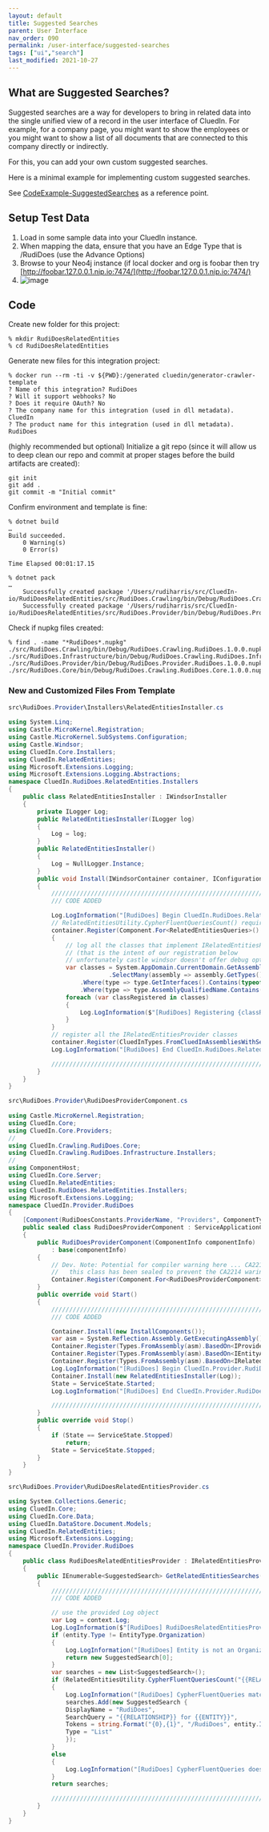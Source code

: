 ```yaml
---
layout: default
title: Suggested Searches
parent: User Interface
nav_order: 090
permalink: /user-interface/suggested-searches
tags: ["ui","search"]
last_modified: 2021-10-27
---
```


## What are Suggested Searches?
Suggested searches are a way for developers to bring in related data into the single unified view of a record in the user interface of CluedIn. For example, for a company page, you might want to show the employees or you might want to show a list of all documents that are connected to this company directly or indirectly. 

For this, you can add your own custom suggested searches.

Here is a minimal example for implementing custom suggested searches.

See [CodeExample-SuggestedSearches](https://github.com/CluedIn-io/CodeExample-SuggestedSearches) as a reference point.

## Setup Test Data

1. Load in some sample data into your CluedIn instance.
2. When mapping the data, ensure that you have an Edge Type that is /RudiDoes (use the Advance Options)
3. Browse to your Neo4j instance (if local docker and org is foobar then try [http://foobar.127.0.0.1.nip.io:7474/](http://foobar.127.0.0.1.nip.io:7474/)
4. ![image](../assets/images/user-interface/neo4j-example-rudidoes.png)

## Code

Create new folder for this project:
```
% mkdir RudiDoesRelatedEntities
% cd RudiDoesRelatedEntities
```
Generate new files for this integration project:
```
% docker run --rm -ti -v ${PWD}:/generated cluedin/generator-crawler-template
? Name of this integration? RudiDoes
? Will it support webhooks? No
? Does it require OAuth? No
? The company name for this integration (used in dll metadata). CluedIn
? The product name for this integration (used in dll metadata). RudiDoes
```

(highly recommended but optional) Initialize a git repo (since it will allow us to deep clean our repo and commit at proper stages before the build artifacts are created):
```
git init
git add .
git commit -m "Initial commit"
```

Confirm environment and template is fine:
```
% dotnet build
…
Build succeeded.
    0 Warning(s)
    0 Error(s)

Time Elapsed 00:01:17.15

% dotnet pack
…
    Successfully created package '/Users/rudiharris/src/CluedIn-io/RudiDoesRelatedEntities/src/RudiDoes.Crawling/bin/Debug/RudiDoes.Crawling.RudiDoes.1.0.0.nupkg'.
    Successfully created package '/Users/rudiharris/src/CluedIn-io/RudiDoesRelatedEntities/src/RudiDoes.Provider/bin/Debug/RudiDoes.Provider.RudiDoes.1.0.0.nupkg'.
```

Check if nupkg files created:
```
% find . -name "*RudiDoes*.nupkg"
./src/RudiDoes.Crawling/bin/Debug/RudiDoes.Crawling.RudiDoes.1.0.0.nupkg
./src/RudiDoes.Infrastructure/bin/Debug/RudiDoes.Crawling.RudiDoes.Infrastructure.1.0.0.nupkg
./src/RudiDoes.Provider/bin/Debug/RudiDoes.Provider.RudiDoes.1.0.0.nupkg
./src/RudiDoes.Core/bin/Debug/RudiDoes.Crawling.RudiDoes.Core.1.0.0.nupkg
```

### New and Customized Files From Template

```csharp
src\RudiDoes.Provider\Installers\RelatedEntitiesInstaller.cs
	
using System.Linq;
using Castle.MicroKernel.Registration;
using Castle.MicroKernel.SubSystems.Configuration;
using Castle.Windsor;
using CluedIn.Core.Installers;
using CluedIn.RelatedEntities;
using Microsoft.Extensions.Logging;
using Microsoft.Extensions.Logging.Abstractions;
namespace CluedIn.RudiDoes.RelatedEntities.Installers
{
    public class RelatedEntitiesInstaller : IWindsorInstaller
    {
        private ILogger Log;
        public RelatedEntitiesInstaller(ILogger log)
        {
            Log = log;
        }
        public RelatedEntitiesInstaller()
        {
            Log = NullLogger.Instance;
        }
        public void Install(IWindsorContainer container, IConfigurationStore store)
        {
            //////////////////////////////////////////////////////////////////////////////////////////////////////////
            /// CODE ADDED

            Log.LogInformation("[RudiDoes] Begin CluedIn.RudiDoes.RelatedEntities.Installers.Install()");
            // RelatedEntitiesUtility.CypherFluentQueriesCount() requires RelatedEntitiesQueries to be registered
            container.Register(Component.For<RelatedEntitiesQueries>().Instance(new RelatedEntitiesQueries()));
            {
                // log all the classes that implement IRelatedEntitiesProvider
                // (that is the intent of our registration below
                // unfortunately castle windsor doesn't offer debug options around a IRegistration object)
                var classes = System.AppDomain.CurrentDomain.GetAssemblies()
                            .SelectMany(assembly => assembly.GetTypes())
                    .Where(type => type.GetInterfaces().Contains(typeof(IRelatedEntitiesProvider)))
                    .Where(type => type.AssemblyQualifiedName.Contains("RudiDoes"));
                foreach (var classRegistered in classes)
                {
                    Log.LogInformation($"[RudiDoes] Registering {classRegistered}");
                }
            }
            // register all the IRelatedEntitiesProvider classes
            container.Register(CluedInTypes.FromCluedInAssembliesWithServiceFromInterface<IRelatedEntitiesProvider>());
            Log.LogInformation("[RudiDoes] End CluedIn.RudiDoes.RelatedEntities.Installers.Install()");

            //////////////////////////////////////////////////////////////////////////////////////////////////////////
        }
    }
}
```

```csharp
src\RudiDoes.Provider\RudiDoesProviderComponent.cs
	
using Castle.MicroKernel.Registration;
using CluedIn.Core;
using CluedIn.Core.Providers;
// 
using CluedIn.Crawling.RudiDoes.Core;
using CluedIn.Crawling.RudiDoes.Infrastructure.Installers;
// 
using ComponentHost;
using CluedIn.Core.Server;
using CluedIn.RelatedEntities;
using CluedIn.RudiDoes.RelatedEntities.Installers;
using Microsoft.Extensions.Logging;
namespace CluedIn.Provider.RudiDoes
{
    [Component(RudiDoesConstants.ProviderName, "Providers", ComponentType.Service, ServerComponents.ProviderWebApi, Components.Server, Components.DataStores, Isolation = ComponentIsolation.NotIsolated)]
    public sealed class RudiDoesProviderComponent : ServiceApplicationComponent<IBusServer>
    {
        public RudiDoesProviderComponent(ComponentInfo componentInfo)
            : base(componentInfo)
        {
            // Dev. Note: Potential for compiler warning here ... CA2214: Do not call overridable methods in constructors
            //   this class has been sealed to prevent the CA2214 waring being raised by the compiler
            Container.Register(Component.For<RudiDoesProviderComponent>().Instance(this));
        }
        public override void Start()
        {
            //////////////////////////////////////////////////////////////////////////////////////////////////////////
            /// CODE ADDED

            Container.Install(new InstallComponents());
            var asm = System.Reflection.Assembly.GetExecutingAssembly();
            Container.Register(Types.FromAssembly(asm).BasedOn<IProvider>().WithServiceFromInterface().If(t => !t.IsAbstract).LifestyleSingleton());
            Container.Register(Types.FromAssembly(asm).BasedOn<IEntityActionBuilder>().WithServiceFromInterface().If(t => !t.IsAbstract).LifestyleSingleton());
            Container.Register(Types.FromAssembly(asm).BasedOn<IRelatedEntitiesProvider>().WithServiceFromInterface().If(t => !t.IsAbstract).LifestyleSingleton());
            Log.LogInformation("[RudiDoes] Begin CluedIn.Provider.RudiDoes.Start()");
            Container.Install(new RelatedEntitiesInstaller(Log));
            State = ServiceState.Started;
            Log.LogInformation("[RudiDoes] End CluedIn.Provider.RudiDoes.Start()");

            //////////////////////////////////////////////////////////////////////////////////////////////////////////
        }
        public override void Stop()
        {
            if (State == ServiceState.Stopped)
                return;
            State = ServiceState.Stopped;
        }
    }
}
```
	
```csharp
src\RudiDoes.Provider\RudiDoesRelatedEntitiesProvider.cs

using System.Collections.Generic;
using CluedIn.Core;
using CluedIn.Core.Data;
using CluedIn.DataStore.Document.Models;
using CluedIn.RelatedEntities;
using Microsoft.Extensions.Logging;
namespace CluedIn.Provider.RudiDoes
{
    public class RudiDoesRelatedEntitiesProvider : IRelatedEntitiesProvider
    {
        public IEnumerable<SuggestedSearch> GetRelatedEntitiesSearches(ExecutionContext context, Entity entity)
        {
            //////////////////////////////////////////////////////////////////////////////////////////////////////////
            /// CODE ADDED

            // use the provided Log object
            var Log = context.Log;
            Log.LogInformation($"[RudiDoes] RudiDoesRelatedEntitiesProvider.GetRelatedEntitiesSearches({context}, {entity})");
            if (entity.Type != EntityType.Organization)
            {
                Log.LogInformation("[RudiDoes] Entity is not an Organization - nothing to suggest");
                return new SuggestedSearch[0];
            }
            var searches = new List<SuggestedSearch>();
            if (RelatedEntitiesUtility.CypherFluentQueriesCount("{{RELATIONSHIP}} for {{ENTITY}}", string.Format("{0},{1}", "/RudiDoes", entity.Id.ToString()), context) > 0)
            {
                Log.LogInformation("[RudiDoes] CypherFluentQueries matches - adding suggested search");
                searches.Add(new SuggestedSearch {
                DisplayName = "RudiDoes",
                SearchQuery = "{{RELATIONSHIP}} for {{ENTITY}}",
                Tokens = string.Format("{0},{1}", "/RudiDoes", entity.Id.ToString()),
                Type = "List"
                });
            }
            else
            {
                Log.LogInformation("[RudiDoes] CypherFluentQueries does not match - nothing to suggest");
            }
            return searches;

            //////////////////////////////////////////////////////////////////////////////////////////////////////////
        }
    }
}
```
